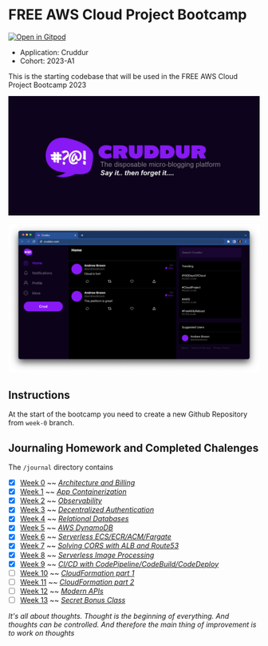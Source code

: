# FREE AWS Cloud Project Bootcamp
[![Open in Gitpod](https://gitpod.io/button/open-in-gitpod.svg)](https://gitpod.io/#<your-repository-url>)
- Application: Cruddur
- Cohort: 2023-A1

This is the starting codebase that will be used in the FREE AWS Cloud Project Bootcamp 2023

![Cruddur Graphic](_docs/assets/cruddur-banner.jpg)

![Cruddur Screenshot](_docs/assets/cruddur-screenshot.png)

## Instructions

At the start of the bootcamp you need to create a new Github Repository from `week-0` branch.

## Journaling Homework and Completed Chalenges

The `/journal` directory contains

- [x] [Week 0](journal/week0.md)        ~~  [*Architecture and Billing*](journal/markdown0.md)   
- [x] [Week 1](journal/week1.md)        ~~  [*App Containerization*](journal/markdown1.md) 
- [x] [Week 2](journal/week2.md)        ~~  [*Observability*](journal/markdown2.md) 
- [x] [Week 3](journal/week3.md)        ~~  [*Decentralized Authentication*](journal/markdown3.md) 
- [x] [Week 4](journal/week4.md)        ~~  [*Relational Databases*](journal/markdown4.md) 
- [x] [Week 5](journal/week5.md)        ~~  [*AWS DynamoDB*](journal/markdown5.md) 
- [x] [Week 6](journal/week6.md)        ~~  [*Serverless ECS/ECR/ACM/Fargate*](journal/markdown6.md) 
- [x] [Week 7](journal/week7.md)        ~~  [*Solving CORS with ALB and Route53*](journal/markdown7.md) 
- [x] [Week 8](journal/week8.md)        ~~  [*Serverless Image Processing*](journal/markdown8.md) 
- [x] [Week 9](journal/week9.md)        ~~  [*CI/CD with CodePipeline/CodeBuild/CodeDeploy*](journal/markdown9.md) 
- [ ] [Week 10](journal/week10.md)      ~~  [*CloudFormation part 1*](journal/markdown10.md) 
- [ ] [Week 11](journal/week11.md)      ~~  [*CloudFormation part 2*](journal/markdown11.md) 
- [ ] [Week 12](journal/week12.md)      ~~  [*Modern APIs*](journal/markdown12.md) 
- [ ] [Week 13](journal/week13.md)      ~~  [*Secret Bonus Class*](journal/markdown13.md) 

*It's all about thoughts. Thought is the beginning of everything. And thoughts can be controlled. And therefore the main thing of improvement is to work on thoughts*
